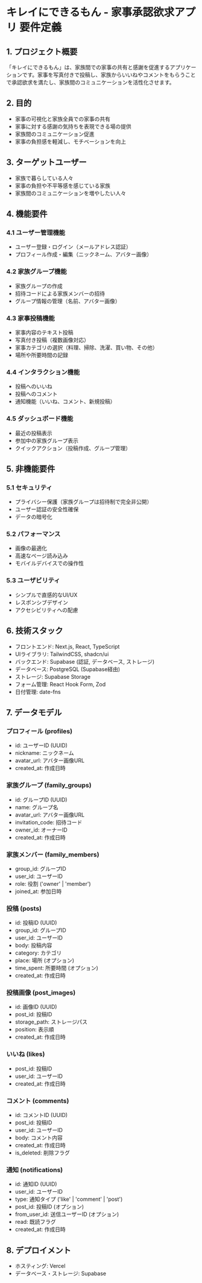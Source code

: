 # キレイにできるもん - 家事承認欲求アプリ 要件定義

## 1. プロジェクト概要

「キレイにできるもん」は、家族間での家事の共有と感謝を促進するアプリケーションです。家事を写真付きで投稿し、家族からいいねやコメントをもらうことで承認欲求を満たし、家族間のコミュニケーションを活性化させます。

## 2. 目的

- 家事の可視化と家族全員での家事の共有
- 家事に対する感謝の気持ちを表現できる場の提供
- 家族間のコミュニケーション促進
- 家事の負担感を軽減し、モチベーションを向上

## 3. ターゲットユーザー

- 家族で暮らしている人々
- 家事の負担や不平等感を感じている家族
- 家族間のコミュニケーションを増やしたい人々

## 4. 機能要件

### 4.1 ユーザー管理機能

- ユーザー登録・ログイン（メールアドレス認証）
- プロフィール作成・編集（ニックネーム、アバター画像）

### 4.2 家族グループ機能

- 家族グループの作成
- 招待コードによる家族メンバーの招待
- グループ情報の管理（名前、アバター画像）

### 4.3 家事投稿機能

- 家事内容のテキスト投稿
- 写真付き投稿（複数画像対応）
- 家事カテゴリの選択（料理、掃除、洗濯、買い物、その他）
- 場所や所要時間の記録

### 4.4 インタラクション機能

- 投稿へのいいね
- 投稿へのコメント
- 通知機能（いいね、コメント、新規投稿）

### 4.5 ダッシュボード機能

- 最近の投稿表示
- 参加中の家族グループ表示
- クイックアクション（投稿作成、グループ管理）

## 5. 非機能要件

### 5.1 セキュリティ

- プライバシー保護（家族グループは招待制で完全非公開）
- ユーザー認証の安全性確保
- データの暗号化

### 5.2 パフォーマンス

- 画像の最適化
- 高速なページ読み込み
- モバイルデバイスでの操作性

### 5.3 ユーザビリティ

- シンプルで直感的なUI/UX
- レスポンシブデザイン
- アクセシビリティへの配慮

## 6. 技術スタック

- フロントエンド: Next.js, React, TypeScript
- UIライブラリ: TailwindCSS, shadcn/ui
- バックエンド: Supabase (認証, データベース, ストレージ)
- データベース: PostgreSQL (Supabase経由)
- ストレージ: Supabase Storage
- フォーム管理: React Hook Form, Zod
- 日付管理: date-fns

## 7. データモデル

### プロフィール (profiles)
- id: ユーザーID (UUID)
- nickname: ニックネーム
- avatar_url: アバター画像URL
- created_at: 作成日時

### 家族グループ (family_groups)
- id: グループID (UUID)
- name: グループ名
- avatar_url: アバター画像URL
- invitation_code: 招待コード
- owner_id: オーナーID
- created_at: 作成日時

### 家族メンバー (family_members)
- group_id: グループID
- user_id: ユーザーID
- role: 役割 ('owner' | 'member')
- joined_at: 参加日時

### 投稿 (posts)
- id: 投稿ID (UUID)
- group_id: グループID
- user_id: ユーザーID
- body: 投稿内容
- category: カテゴリ
- place: 場所 (オプション)
- time_spent: 所要時間 (オプション)
- created_at: 作成日時

### 投稿画像 (post_images)
- id: 画像ID (UUID)
- post_id: 投稿ID
- storage_path: ストレージパス
- position: 表示順
- created_at: 作成日時

### いいね (likes)
- post_id: 投稿ID
- user_id: ユーザーID
- created_at: 作成日時

### コメント (comments)
- id: コメントID (UUID)
- post_id: 投稿ID
- user_id: ユーザーID
- body: コメント内容
- created_at: 作成日時
- is_deleted: 削除フラグ

### 通知 (notifications)
- id: 通知ID (UUID)
- user_id: ユーザーID
- type: 通知タイプ ('like' | 'comment' | 'post')
- post_id: 投稿ID (オプション)
- from_user_id: 送信ユーザーID (オプション)
- read: 既読フラグ
- created_at: 作成日時

## 8. デプロイメント

- ホスティング: Vercel
- データベース・ストレージ: Supabase